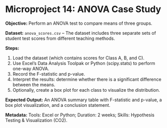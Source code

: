 # Microproject 14: ANOVA Case Study

**Objective:** Perform an ANOVA test to compare means of three groups.

**Dataset:** `anova_scores.csv` – The dataset includes three separate sets of student test scores from different teaching methods.

**Steps:**
1. Load the dataset (which contains scores for Class A, B, and C).
2. Use Excel’s Data Analysis Toolpak or Python (scipy.stats) to perform one-way ANOVA.
3. Record the F-statistic and p-value.
4. Interpret the results: determine whether there is a significant difference between the means.
5. Optionally, create a box plot for each class to visualize the distribution.

**Expected Output:** An ANOVA summary table with F-statistic and p-value, a box plot visualization, and a conclusion statement.

**Metadata:** Tools: Excel or Python; Duration: 2 weeks; Skills: Hypothesis Testing & Visualization (CO2).